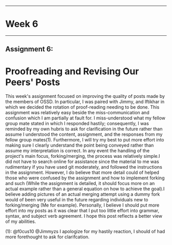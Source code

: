 
---
# Week 6
---
## Assignment 6:

# Proofreading and Revising Our Peers' Posts

This week's assignment focused on improving the quality of posts made by the members of OSSD. In particular, I was paired with Jimmy, and Iftikhar in which we decided the rotation of proof-reading needing to be done.  This assignment was relatively easy beside the miss-communication and confusion which I am partially at fault for. I miss-understood what my fellow group mate stated in which I responded hastily; consequently, I was reminded by my own hubris to ask for clarification in the future rather than assume I understood the content, assignment, and the responses from my fellow group mates(1). Furthermore, I will try my best to put more effort into making sure I clearly understand the point being conveyed rather than assume my interpretation is correct. In any event the handling of the project's main focus, forking/merging, the process was relatively simple.I did not have to search online for assistance since the material to me was rudimentary if you have used git moderately, and followed the instructions in the assignment. However, I do believe that more detail could of helped those who were confused by the assignment and how to implement forking and such (While the assignment is detailed, it should focus more on an actual example rather than a general equation on how to achieve the goal).I believe adding pictures of an actual merging attempt using a dummy fork would of been very useful in the future regarding individuals new to forking/merging (Me for example). Personally, I believe I should put more effort into my posts as it was clear that I put too little effort into grammar, syntax, and subject verb agreement. I hope this post reflects a better view of my abilities. 


(1): @f0cus10 @Jimmyzs I apologize for my hastily reaction, I should of had more forethought to ask for clarifcation. 
